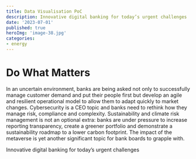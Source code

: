 ```yaml
---
title: Data Visualisation PoC  
description: Innovative digital banking for today’s urgent challenges  
date: '2023-07-01'  
published: true
heroImg: 'image-38.jpg'
categories:
- energy
---
```


# Do What Matters

In an uncertain environment, banks are being asked not only to successfully manage customer demand and put their people
first but develop an agile and resilient operational model to allow them to adapt quickly to market changes.
Cybersecurity is a CEO topic and banks need to rethink how they manage risk, compliance and complexity. Sustainability
and climate risk management is not an optional extra: banks are under pressure to increase reporting transparency,
create a greener portfolio and demonstrate a sustainability roadmap to a lower carbon footprint. The impact of the
metaverse is yet another significant topic for bank boards to grapple with.

Innovative digital banking for today’s urgent challenges
